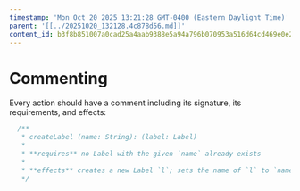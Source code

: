 ```yaml
---
timestamp: 'Mon Oct 20 2025 13:21:28 GMT-0400 (Eastern Daylight Time)'
parent: '[[../20251020_132128.4c878d56.md]]'
content_id: b3f8b851007a0cad25a4aab9388e5a94a796b070953a516d64cd469e0e25bb98
---
```


# Commenting

Every action should have a comment including its signature, its requirements, and effects:

```typescript
  /**
   * createLabel (name: String): (label: Label)
   *
   * **requires** no Label with the given `name` already exists
   *
   * **effects** creates a new Label `l`; sets the name of `l` to `name`; returns `l` as `label`
   */
```
